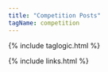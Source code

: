 ```yaml
---
title: "Competition Posts"
tagName: competition
---
```


{% include taglogic.html %}

{% include links.html %}
